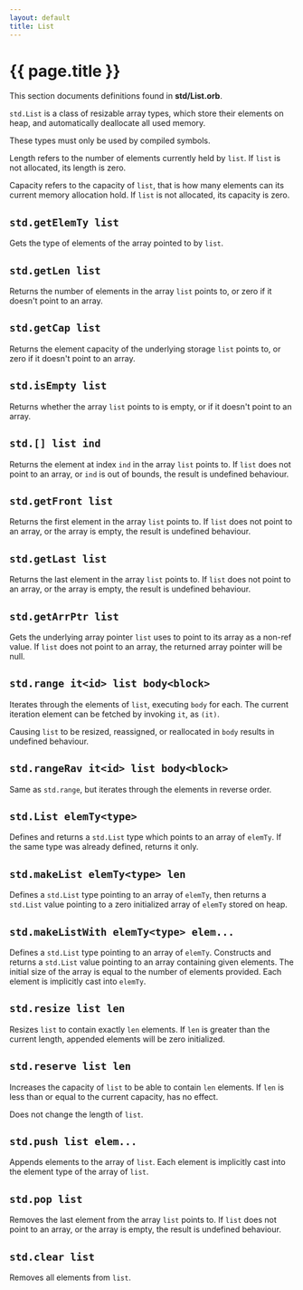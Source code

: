 ```yaml
---
layout: default
title: List
---
```

# {{ page.title }}

This section documents definitions found in **std/List.orb**.

`std.List` is a class of resizable array types, which store their elements on heap, and automatically deallocate all used memory.

These types must only be used by compiled symbols.

Length refers to the number of elements currently held by `list`. If `list` is not allocated, its length is zero.

Capacity refers to the capacity of `list`, that is how many elements can its current memory allocation hold. If `list` is not allocated, its capacity is zero.

## `std.getElemTy list`

Gets the type of elements of the array pointed to by `list`.

## `std.getLen list`

Returns the number of elements in the array `list` points to, or zero if it doesn't point to an array.

## `std.getCap list`

Returns the element capacity of the underlying storage `list` points to, or zero if it doesn't point to an array.

## `std.isEmpty list`

Returns whether the array `list` points to is empty, or if it doesn't point to an array.

## `std.[] list ind`

Returns the element at index `ind` in the array `list` points to. If `list` does not point to an array, or `ind` is out of bounds, the result is undefined behaviour.

## `std.getFront list`

Returns the first element in the array `list` points to. If `list` does not point to an array, or the array is empty, the result is undefined behaviour.

## `std.getLast list`

Returns the last element in the array `list` points to. If `list` does not point to an array, or the array is empty, the result is undefined behaviour.

## `std.getArrPtr list`

Gets the underlying array pointer `list` uses to point to its array as a non-ref value. If `list` does not point to an array, the returned array pointer will be null.

## `std.range it<id> list body<block>`

Iterates through the elements of `list`, executing `body` for each. The current iteration element can be fetched by invoking `it`, as `(it)`.

Causing `list` to be resized, reassigned, or reallocated in `body` results in undefined behaviour.

## `std.rangeRav it<id> list body<block>`

Same as `std.range`, but iterates through the elements in reverse order.

## `std.List elemTy<type>`

Defines and returns a `std.List` type which points to an array of `elemTy`. If the same type was already defined, returns it only.

## `std.makeList elemTy<type> len`

Defines a `std.List` type pointing to an array of `elemTy`, then returns a `std.List` value pointing to a zero initialized array of `elemTy` stored on heap.

## `std.makeListWith elemTy<type> elem...`

Defines a `std.List` type pointing to an array of `elemTy`. Constructs and returns a `std.List` value pointing to an array containing given elements. The initial size of the array is equal to the number of elements provided. Each element is implicitly cast into `elemTy`.

## `std.resize list len`

Resizes `list` to contain exactly `len` elements. If `len` is greater than the current length, appended elements will be zero initialized.

## `std.reserve list len`

Increases the capacity of `list` to be able to contain `len` elements. If `len` is less than or equal to the current capacity, has no effect.

Does not change the length of `list`.

## `std.push list elem...`

Appends elements to the array of `list`. Each element is implicitly cast into the element type of the array of `list`.

## `std.pop list`

Removes the last element from the array `list` points to. If `list` does not point to an array, or the array is empty, the result is undefined behaviour.

## `std.clear list`

Removes all elements from `list`.